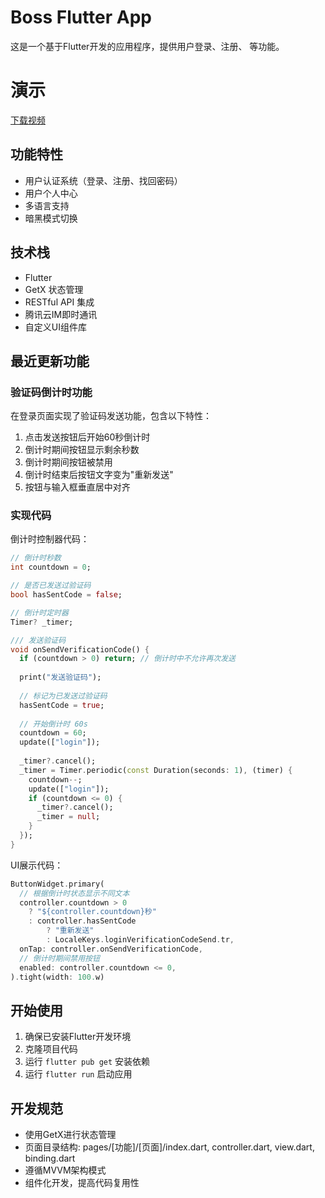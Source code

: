 # Boss Flutter App

这是一个基于Flutter开发的应用程序，提供用户登录、注册、 等功能。


# 演示
<!-- ![演示](https://github.com/xuyanwen5376/demo/blob/main/tinywow_Simulator%20Screen%20Recording%20-%20iPhone%2016%20-%202025-07-28%20at%2015.47.12_82808679.gif)
  -->
[下载视频](https://raw.githubusercontent.com/xuyanwen5376/demo/main/%E6%9C%AA%E5%91%BD%E5%90%8D.mp4)

## 功能特性

- 用户认证系统（登录、注册、找回密码） 
- 用户个人中心
- 多语言支持
- 暗黑模式切换

## 技术栈

- Flutter
- GetX 状态管理
- RESTful API 集成
- 腾讯云IM即时通讯
- 自定义UI组件库

## 最近更新功能

### 验证码倒计时功能

在登录页面实现了验证码发送功能，包含以下特性：

1. 点击发送按钮后开始60秒倒计时
2. 倒计时期间按钮显示剩余秒数
3. 倒计时期间按钮被禁用
4. 倒计时结束后按钮文字变为"重新发送"
5. 按钮与输入框垂直居中对齐

### 实现代码

倒计时控制器代码：
```dart
// 倒计时秒数
int countdown = 0;

// 是否已发送过验证码
bool hasSentCode = false;

// 倒计时定时器
Timer? _timer;

/// 发送验证码
void onSendVerificationCode() {
  if (countdown > 0) return; // 倒计时中不允许再次发送
  
  print("发送验证码");
  
  // 标记为已发送过验证码
  hasSentCode = true;
  
  // 开始倒计时 60s
  countdown = 60;
  update(["login"]);
  
  _timer?.cancel();
  _timer = Timer.periodic(const Duration(seconds: 1), (timer) {
    countdown--;
    update(["login"]);
    if (countdown <= 0) {
      _timer?.cancel();
      _timer = null;
    }
  });
}
```

UI展示代码：
```dart
ButtonWidget.primary(
  // 根据倒计时状态显示不同文本
  controller.countdown > 0 
    ? "${controller.countdown}秒"
    : controller.hasSentCode 
        ? "重新发送" 
        : LocaleKeys.loginVerificationCodeSend.tr,
  onTap: controller.onSendVerificationCode,
  // 倒计时期间禁用按钮
  enabled: controller.countdown <= 0,
).tight(width: 100.w)
```

## 开始使用

1. 确保已安装Flutter开发环境
2. 克隆项目代码
3. 运行 `flutter pub get` 安装依赖
4. 运行 `flutter run` 启动应用

## 开发规范

- 使用GetX进行状态管理
- 页面目录结构: pages/[功能]/[页面]/index.dart, controller.dart, view.dart, binding.dart
- 遵循MVVM架构模式
- 组件化开发，提高代码复用性
